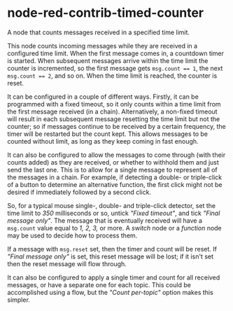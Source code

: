 node-red-contrib-timed-counter
==============================

A node that counts messages received in a specified time limit.

This node counts incoming messages while they are received in a configured time limit. When the first message comes in, a countdown timer is started. When subsequent messages arrive within the time limit the counter is incremented, so the first message gets `msg.count == 1`, the next `msg.count == 2`, and so on. When the time limit is reached, the counter is reset.

It can be configured in a couple of different ways. Firstly, it can be programmed with a fixed timeout, so it only counts within a time limit from the first message received (in a chain). Alternatively, a non-fixed timeout will result in each subsequent message resetting the time limit but not the counter; so if messages continue to be received by a certain frequency, the timer will be restarted but the count kept. This allows messages to be counted without limit, as long as they keep coming in fast enough.

It can also be configured to allow the messages to come through (with their counts added) as they are received, or whether to withhold them and just send the last one. This is to allow for a single message to represent all of the messages in a chain. For example, if detecting a double- or triple-click of a button to determine an alternative function, the first click might not be desired if immediately followed by a second click.

So, for a typical mouse single-, double- and triple-click detector, set the time limit to _350_ milliseconds or so, untick _"Fixed timeout"_, and tick _"Final message only"_. The message that is eventually received will have a `msg.count` value equal to _1, 2, 3,_ or more. A _switch_ node or a _function_ node may be used to decide how to process them.

If a message with `msg.reset` set, then the timer and count will be reset.  If _"Final message only"_ is set, this reset message will be lost; if it isn't set then the reset message will flow through.

It can also be configured to apply a single timer and count for all received messages, or have a separate one for each topic.  This could be accomplished using a flow, but the _"Count per-topic"_ option makes this simpler.
